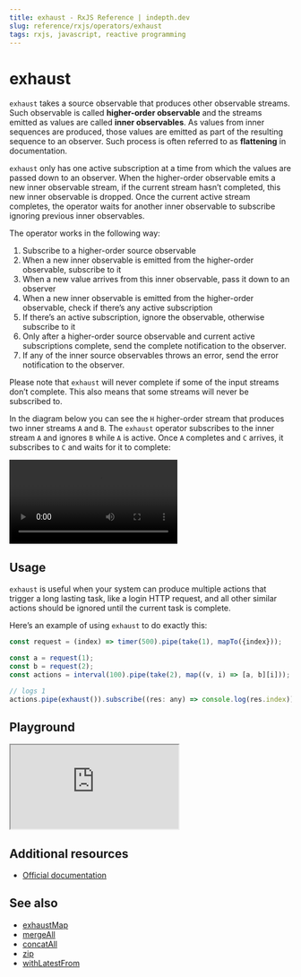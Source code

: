 ```yaml
---
title: exhaust - RxJS Reference | indepth.dev
slug: reference/rxjs/operators/exhaust
tags: rxjs, javascript, reactive programming
---
```


# exhaust
`exhaust` takes a source observable that produces other observable streams. Such observable is called **higher-order observable** and the streams emitted as values are called **inner observables**. As values from inner sequences are produced, those values are emitted as part of the resulting sequence to an observer. Such process is often referred to as **flattening** in documentation.

`exhaust` only has one active subscription at a time from which the values are passed down to an observer. When the higher-order observable emits a new inner observable stream, if the current stream hasn’t completed, this new inner observable is dropped. Once the current active stream completes, the operator waits for another inner observable to subscribe ignoring previous inner observables.

The operator works in the following way:

1. Subscribe to a higher-order source observable
2. When a new inner observable is emitted from the higher-order observable, subscribe to it
3. When a new value arrives from this inner observable, pass it down to an observer
4. When a new inner observable is emitted from the higher-order observable, check if there’s any active subscription
5. If there’s an active subscription, ignore the observable, otherwise subscribe to it
6. Only after a higher-order source observable and current active subscriptions complete, send the complete notification to the observer.
7. If any of the inner source observables throws an error, send the error notification to the observer.

Please note that `exhaust` will never complete if some of the input streams don’t complete. This also means that some streams will never be subscribed to.

In the diagram below you can see the `H` higher-order stream that produces two inner streams `A` and `B`. The `exhaust` operator subscribes to the inner stream `A` and ignores `B` while `A` is active. Once `A` completes and `C` arrives, it subscribes to `C` and waits for it to complete:

<video>
    <source src="https://images.indepth.dev/references/rxjs/operators/exhaust.mp4" type="video/mp4">
</video>

## Usage
`exhaust` is useful when your system can produce multiple actions that trigger a long lasting task, like a login HTTP request, and all other similar actions should be ignored until the current task is complete.

Here’s an example of using `exhaust` to do exactly this:

```javascript
const request = (index) => timer(500).pipe(take(1), mapTo({index}));

const a = request(1);
const b = request(2);
const actions = interval(100).pipe(take(2), map((v, i) => [a, b][i]));

// logs 1
actions.pipe(exhaust()).subscribe((res: any) => console.log(res.index));
```

## Playground

<iframe src="https://stackblitz.com/edit/indepth-rxjs-exhaust?embed=1&file=index.ts"></iframe>

## Additional resources

- [Official documentation](https://rxjs-dev.firebaseapp.com/api/operators/exhaust)

## See also

- [exhaustMap](https://indepth.dev/reference/rxjs/operators/exhaust-map)
- [mergeAll](https://indepth.dev/reference/rxjs/operators/merge-all)
- [concatAll](https://indepth.dev/reference/rxjs/operators/concat-all)
- [zip](https://indepth.dev/reference/rxjs/operators/zip)
- [withLatestFrom](https://indepth.dev/reference/rxjs/operators/with-latest-from)
